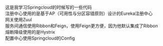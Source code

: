 这是我学习Springcloud的时候写的一些代码</br>
注册中心使用的是基于AP（可用性与分区容错原则）设计的Eureka注册中心</br>
网关使用Zuul</br>
服务间通信使用Ribbon和Feign，使用Feign更方便，因为他默认集成了Ribbon</br>
熔断降级使用的是Hystrix</br>
配置中心使用Springcloud的Config</br>

